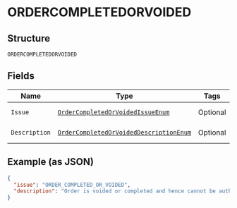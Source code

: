 
# ORDERCOMPLETEDORVOIDED

## Structure

`ORDERCOMPLETEDORVOIDED`

## Fields

| Name | Type | Tags | Description | Getter | Setter |
|  --- | --- | --- | --- | --- | --- |
| `Issue` | [`OrderCompletedOrVoidedIssueEnum`](../../doc/models/order-completed-or-voided-issue-enum.md) | Optional | - | OrderCompletedOrVoidedIssueEnum getIssue() | setIssue(OrderCompletedOrVoidedIssueEnum issue) |
| `Description` | [`OrderCompletedOrVoidedDescriptionEnum`](../../doc/models/order-completed-or-voided-description-enum.md) | Optional | - | OrderCompletedOrVoidedDescriptionEnum getDescription() | setDescription(OrderCompletedOrVoidedDescriptionEnum description) |

## Example (as JSON)

```json
{
  "issue": "ORDER_COMPLETED_OR_VOIDED",
  "description": "Order is voided or completed and hence cannot be authorized."
}
```

